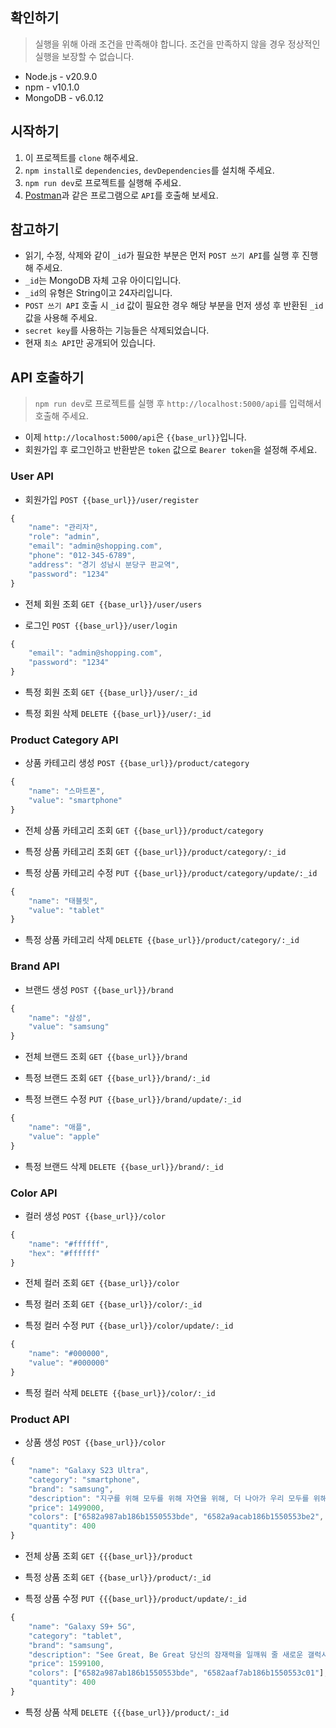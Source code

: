 ## 확인하기

> 실행을 위해 아래 조건을 만족해야 합니다. 조건을 만족하지 않을 경우 정상적인 실행을 보장할 수 없습니다.

- Node.js - v20.9.0
- npm - v10.1.0
- MongoDB - v6.0.12

## 시작하기

1. 이 프로젝트를 `clone` 해주세요.
2. `npm install`로 `dependencies`, `devDependencies`를 설치해 주세요.
3. `npm run dev`로 프로젝트를 실행해 주세요.
4. <a href="https://www.postman.com/" target="_blank">Postman</a>과 같은 프로그램으로 `API`를 호출해 보세요.

## 참고하기

- 읽기, 수정, 삭제와 같이 `_id`가 필요한 부분은 먼저 `POST 쓰기 API`를 실행 후 진행해 주세요.
- `_id`는 MongoDB 자체 고유 아이디입니다.
- `_id`의 유형은 String이고 24자리입니다.
- `POST 쓰기 API` 호출 시 `_id` 값이 필요한 경우 해당 부분을 먼저 생성 후 반환된 `_id` 값을 사용해 주세요.
- `secret key`를 사용하는 기능들은 삭제되었습니다.
- 현재 `최소 API`만 공개되어 있습니다.

## API 호출하기

> `npm run dev`로 프로젝트를 실행 후 `http://localhost:5000/api`를 입력해서 호출해 주세요.

- 이제 `http://localhost:5000/api`은 `{{base_url}}`입니다.
- 회원가입 후 로그인하고 반환받은 `token` 값으로 `Bearer token`을 설정해 주세요.

### User API

* 회원가입
`POST {{base_url}}/user/register`
```Javascript
{
    "name": "관리자",
    "role": "admin",
    "email": "admin@shopping.com",
    "phone": "012-345-6789",
    "address": "경기 성남시 분당구 판교역",
    "password": "1234"
}
```

* 전체 회원 조회
`GET {{base_url}}/user/users`

* 로그인
`POST {{base_url}}/user/login`
```Javascript
{
    "email": "admin@shopping.com",
    "password": "1234"
}
```

* 특정 회원 조회
`GET {{base_url}}/user/:_id`

* 특정 회원 삭제
`DELETE {{base_url}}/user/:_id`

### Product Category API
* 상품 카테고리 생성
`POST {{base_url}}/product/category`
```Javascript
{
    "name": "스마트폰",
    "value": "smartphone"
}
```

* 전체 상품 카테고리 조회
`GET {{base_url}}/product/category`

* 특정 상품 카테고리 조회
`GET {{base_url}}/product/category/:_id`

* 특정 상품 카테고리 수정
`PUT {{base_url}}/product/category/update/:_id`
```Javascript
{
    "name": "태블릿",
    "value": "tablet"
}
```

* 특정 상품 카테고리 삭제
`DELETE {{base_url}}/product/category/:_id`

### Brand API
* 브랜드 생성
`POST {{base_url}}/brand`
```Javascript
{
    "name": "삼성",
    "value": "samsung"
}
```

* 전체 브랜드 조회
`GET {{base_url}}/brand`

* 특정 브랜드 조회
`GET {{base_url}}/brand/:_id`

* 특정 브랜드 수정
`PUT {{base_url}}/brand/update/:_id`
```Javascript
{
    "name": "애플",
    "value": "apple"
}
```

* 특정 브랜드 삭제
`DELETE {{base_url}}/brand/:_id`

### Color API
* 컬러 생성
`POST {{base_url}}/color`
```Javascript
{
    "name": "#ffffff",
    "hex": "#ffffff"
}
```

* 전체 컬러 조회
`GET {{base_url}}/color`

* 특정 컬러 조회
`GET {{base_url}}/color/:_id`

* 특정 컬러 수정
`PUT {{base_url}}/color/update/:_id`
```Javascript
{
    "name": "#000000",
    "value": "#000000"
}
```

* 특정 컬러 삭제
`DELETE {{base_url}}/color/:_id`

### Product API
* 상품 생성
`POST {{base_url}}/color`
```Javascript
{
    "name": "Galaxy S23 Ultra",
    "category": "smartphone",
    "brand": "samsung",
    "description": "지구를 위해 모두를 위해 자연을 위해, 더 나아가 우리 모두를 위해 재활용 글라스, 재활용 PET 필름 등 자연을 생각하는 소재로 완성한 갤럭시 S23 Ultra를 100 % 재활용 종이 박스에 담아 전합니다. 착하게 만드는 것은 기본, 불필요한 포장까지 줄이려는 노력. 당신과 함께 실천해 갑니다.",
    "price": 1499000,
    "colors": ["6582a987ab186b1550553bde", "6582a9acab186b1550553be2", "6582a9c0ab186b1550553be6", "6582a9d2ab186b1550553bea"],
    "quantity": 400
}
```

* 전체 상품 조회
`GET {{{base_url}}/product`

* 특정 상품 조회
`GET {{base_url}}/product/:_id`

* 특정 상품 수정
`PUT {{{base_url}}/product/update/:_id`
```Javascript
{
    "name": "Galaxy S9+ 5G",
    "category": "tablet",
    "brand": "samsung",
    "description": "See Great, Be Great 당신의 잠재력을 일깨워 줄 새로운 갤럭시 탭 S9 시리즈를 소개합니다. 언제 어디서든 선명하게 보고, 펜으로 쓰고, 창조하세요.",
    "price": 1599100,
    "colors": ["6582a987ab186b1550553bde", "6582aaf7ab186b1550553c01"],
    "quantity": 400
}
```

* 특정 상품 삭제
`DELETE {{{base_url}}/product/:_id`

